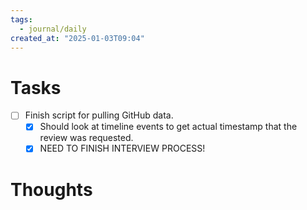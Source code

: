 ```yaml
---
tags:
  - journal/daily
created_at: "2025-01-03T09:04"
---
```

# Tasks
- [ ] Finish script for pulling GitHub data.
	- [x] Should look at timeline events to get actual timestamp that the review was requested.
	- [x] NEED TO FINISH INTERVIEW PROCESS!
# Thoughts
